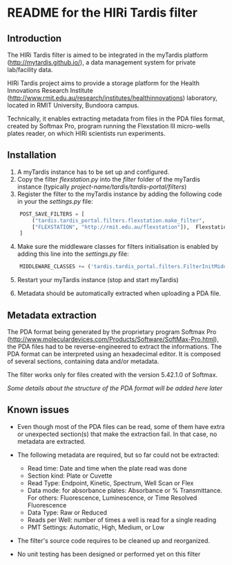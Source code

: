 README for the HIRi Tardis filter
=================================


Introduction
----------------

The HIRi Tardis filter is aimed to be integrated in the myTardis platform (http://mytardis.github.io/), a data management system for private lab/facility data.

HIRi Tardis project aims to provide a storage platform for the Health Innovations Research Institute (http://www.rmit.edu.au/research/institutes/healthinnovations) laboratory, located in RMIT University, Bundoora campus.

Technically, it enables extracting metadata from files in the PDA files format, created by Softmax Pro, program running the Flexstation III micro-wells plates reader, on which HIRi scientists run experiments.

Installation
---------------

1. A myTardis instance has to be set up and configured.
2. Copy the filter *flexstation.py* into the *filter* folder of the myTardis instance (typically *project-name/tardis/tardis-portal/filters*)
3. Register the filter to the myTardis instance by adding the following code in your the *settings.py* file:
```python
	POST_SAVE_FILTERS = [
		("tardis.tardis_portal.filters.flexstation.make_filter",
		["FLEXSTATION", "http://rmit.edu.au/flexstation"]),  Flexstation III filter
	]
```

4. Make sure the middleware classes for filters initialisation is enabled by adding this line into the *settings.py* file:
```python
	MIDDLEWARE_CLASSES += ('tardis.tardis_portal.filters.FilterInitMiddleware',)
```

5. Restart your myTardis instance (stop and start myTardis)

6. Metadata should be automatically extracted when uploading a PDA file.

Metadata extraction
--------------------------

The PDA format being generated by the proprietary program Softmax Pro (http://www.moleculardevices.com/Products/Software/SoftMax-Pro.html), the PDA files had to be reverse-engineered to extract the informations. The PDA format can be interpreted using an hexadecimal editor. It is composed of several sections, containing data and/or metadata.

The filter works only for files created with the version 5.42.1.0 of Softmax.

*Some details about the structure of the PDA format will be added here later*

Known issues
-------------------

- Even though most of the PDA files can be read, some of them have extra or unexpected section(s) that make the extraction fail. In that case, no metadata are extracted.

- The following metadata are required, but so far could not be extracted:
	- Read time: Date and time when the plate read was done
	- Section kind: Plate or Cuvette
	- Read Type: Endpoint, Kinetic, Spectrum, Well Scan or Flex
	- Data mode: for absorbance plates: Absorbance or % Transmittance. For others: Fluorescence, Luminescence, or Time Resolved Fluorescence
	- Data Type: Raw or Reduced
	- Reads per Well: number of times a well is read for a single reading
	- PMT Settings: Automatic, High, Medium, or Low

- The filter's source code requires to be cleaned up and reorganized.

- No unit testing has been designed or performed yet on this filter
